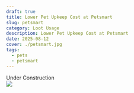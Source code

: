 ```yaml
---
draft: true
title: Lower Pet Upkeep Cost at Petsmart
slug: petsmart
category: Loot Usage
description: Lower Pet Upkeep Cost at Petsmart
date: 2025-08-12
cover: ./petsmart.jpg
tags:
  - pets
  - petsmart
---
```


<div class="text-center text-2xl">Under Construction</div>

<img class="m-auto" src="https://t3.ftcdn.net/jpg/03/53/83/92/360_F_353839266_8yqhN0548cGxrl4VOxngsiJzDgrDHxjG.jpg"/>
